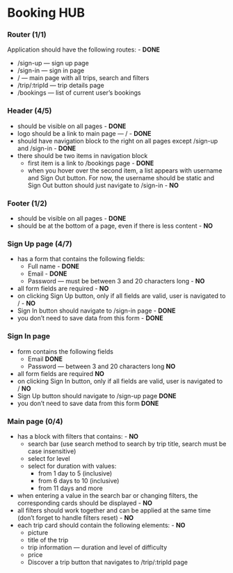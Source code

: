 # Booking HUB

### Router (1/1)

Application should have the following routes: - **DONE**
- /sign-up — sign up page
- /sign-in — sign in page
- / — main page with all trips, search and filters
- /trip/:tripId — trip details page
- /bookings — list of current user’s bookings

### Header (4/5)

- should be visible on all pages - **DONE**
- logo should be a link to main page — / - **DONE**
- should have navigation block to the right on all pages except /sign-up and /sign-in - **DONE**
- there should be two items in navigation block
  - first item is a link to /bookings page - **DONE**
  - when you hover over the second item, a list appears with username and Sign Out button. For now, the username should be static and Sign Out button should just navigate to /sign-in - **NO**

### Footer (1/2)
- should be visible on all pages - **DONE**
- should be at the bottom of a page, even if there is less content - **NO**

### Sign Up page (4/7)
- has a form that contains the following fields:
  - Full name - **DONE**
  - Email - **DONE**
  - Password — must be between 3 and 20 characters long - **NO**
- all form fields are required - **NO**
- on clicking Sign Up button, only if all fields are valid, user is navigated to / - **NO**
- Sign In button should navigate to /sign-in page - **DONE**
- you don’t need to save data from this form - **DONE**

### Sign In page

- form contains the following fields
  - Email **DONE**
  - Password — between 3 and 20 characters long **NO**
- all form fields are required **NO**
- on clicking Sign In button, only if all fields are valid, user is navigated to / **NO**
- Sign Up button should navigate to /sign-up page **DONE**
- you don’t need to save data from this form **DONE**

### Main page (0/4)

- has a block with filters that contains: - **NO**
  - search bar (use search method to search by trip title, search must be case insensitive)
  - select for level
  - select for duration with values:
     - from 1 day to 5 (inclusive)
     - from 6 days to 10 (inclusive)
     - from 11 days and more
- when entering a value in the search bar or changing filters, the corresponding cards should be displayed - **NO**
- all filters should work together and can be applied at the same time (don’t forget to handle filters reset) - **NO**
- each trip card should contain the following elements: - **NO**
  - picture
  - title of the trip
  - trip information — duration and level of difficulty
  - price
  - Discover a trip button that navigates to /trip/:tripId page